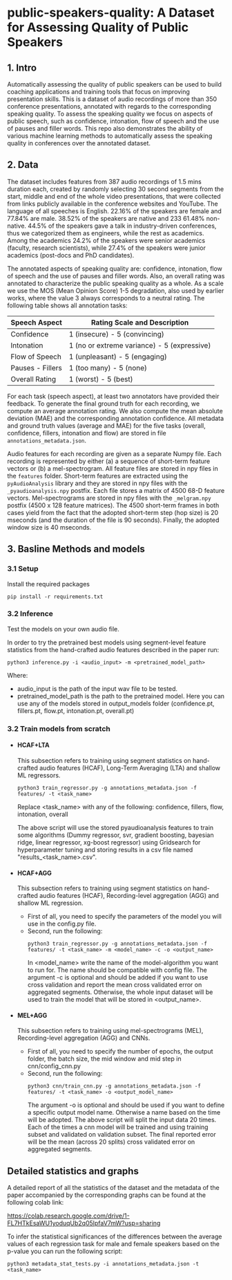 # public-speakers-quality: A Dataset for Assessing Quality of Public Speakers

## 1. Intro
Automatically assessing the quality of public speakers can be used to build 
coaching applications and training tools that focus on improving presentation
 skills. This is a dataset of audio recordings of more than 350 conference
  presentations, annotated with regards to the corresponding speaking quality. 
To assess the speaking quality we focus on aspects of public speech, such as 
confidence, intonation, flow of speech and the use of pauses and filler words. 
This repo also demonstrates the ability of various machine learning methods to 
automatically assess the speaking quality in conferences over the annotated 
dataset. 

## 2. Data
The dataset includes features from 387 audio recordings of 1.5 mins duration 
each, created by randomly selecting 30 second segments from the start, 
middle and end of the whole video presentations, that were collected from links 
publicly available in the conference websites and YouTube. 
The language of all speeches is English. 22.16% of the speakers are female 
and 77.84\% are male. 38.52% of the 
speakers are native and 233 61.48% non-native. 44.5% of the speakers 
gave a talk in industry-driven conferences, thus we categorized them as 
engineers, while the rest as academics. 
Among the academics 24.2% of the speakers were senior academics
(faculty, research scientists), while 27.4% of the speakers were junior 
academics (post-docs and PhD candidates). 

The annotated aspects of speaking quality are: confidence, intonation, 
flow of speech and the use of pauses and filler words. Also, an overall rating 
was annotated to characterize the public speaking quality as a whole. 
As a scale we use the MOS (Mean Opinion Score) 1-5 degradation, 
also used by earlier works, where the value 3 always corresponds to a 
neutral rating. The following table shows all annotation tasks:

| Speech Aspect  | Rating Scale and Description |
| ------------- | ------------- |
| Confidence  | 1 (insecure) - 5 (convincing) |
| Intonation  | 1 (no or extreme variance) - 5 (expressive)  |
| Flow of Speech  | 1 (unpleasant) - 5 (engaging)  |
| Pauses - Fillers  | 1 (too many) - 5 (none) |
| Overall Rating | 1 (worst) - 5 (best) |

For each task (speech aspect), at least two annotators have provided their 
feedback. To generate the final ground truth for each recording, we compute 
an average annotation rating. We also compute the mean absolute deviation (MAE)
and the corresponding annotation confidence. 
All metadata and ground truth values (average and MAE) for the five tasks 
(overall, confidence, fillers, intonation and flow) are stored in file 
`annotations_metadata.json`. 

Audio features for each recording are given as a separate Numpy file. 
Each recording is represented by either (a) a sequence of short-term feature 
vectors or (b) a mel-spectrogram. All feature files are stored in npy files in 
the `features` folder. Short-term features are extracted using the 
`pyAudioAnalysis` library and they are stored in npy files with the 
`_pyaudioanalysis.npy` postfix. Each file stores a matrix of 4500 68-D 
feature vectors. Mel-spectrograms are stored in npy files with the 
`_melgram.npy` postfix (4500 x 128 feature matrices). The 4500 short-term 
frames in both cases yield from the fact that the adopted short-term step 
(hop size) is 20 mseconds (and the duration of the file is 90 seconds). 
Finally, the adopted window size is 40 mseconds.  


## 3. Basline Methods and models
### 3.1 Setup 
Install the required packages
```
pip install -r requirements.txt
``` 

### 3.2 Inference 
Test the models on your own audio file.

In order to try the pretrained best models using segment-level feature statistics 
from the hand-crafted audio features described in the paper run: 

```
python3 inference.py -i <audio_input> -m <pretrained_model_path> 
```  
 Where:
- audio_input is the path of the input wav file to be tested.
- pretrained_model_path is the path to the pretrained model. Here you can use any
of the models stored in output_models folder (confidence.pt, fillers.pt, flow.pt, intonation.pt, overall.pt)

### 3.2 Train models from scratch 

- #### HCAF+LTA

    This subsection refers to training using segment statistics on hand-crafted audio features (HCAF),
Long-Term Averaging (LTA) and shallow ML regressors.

    ```
    python3 train_regressor.py -g annotations_metadata.json -f features/ -t <task_name> 
    ```  
    Replace <task_name> with any of the following: confidence, fillers, flow, intonation, overall

  The above script will use the stored pyaudioanalysis features to train some algorithms
  (Dummy regressor, svr, gradient boosting, bayesian ridge, linear regressor, xg-boost regressor) using Gridsearch
  for hyperparameter tuning and storing results in a csv file named "results_<task_name>.csv".
- #### HCAF+AGG 
  This subsection refers to training using segment statistics on hand-crafted audio features (HCAF),
Recording-level aggregation (AGG) and shallow ML regression.
  - First of all, you need to specify the parameters of the model you will use in the config.py file.
  - Second, run the following:
    ```
    python3 train_regressor.py -g annotations_metadata.json -f features/ -t <task_name> -m <model_name> -c -o <output_name>
    ```   
    In <model_name> write the name of the model-algorithm you want to run for. The name should be compatible with config file.
    The argument -c is optional and should be added if you want to use cross validation and report the mean cross validated error on aggregated segments.
    Otherwise, the whole input dataset will be used to train the model that will be stored in <output_name>.
- #### MEL+AGG
  This subsection refers to training using mel-spectrograms (MEL), Recording-level aggregation (AGG) and CNNs.
    - First of all, you need to specify the number of epochs, the output folder, the batch size, the mid window and mid step in cnn/config_cnn.py
    - Second, run the following:
      ```
      python3 cnn/train_cnn.py -g annotations_metadata.json -f features/ -t <task_name> -o <output_model_name>
      ```  
      The argument -o is optional and should be used if you want to define a specific output model name. Otherwise a name based on the time will be adopted. 
      The above script will split the input data 20 times. Each of the times a cnn model will be trained and using training subset and validated on validation subset. 
      The final reported error will be the mean (across 20 splits) cross validated error on aggregated segments.

## Detailed statistics and graphs 
A detailed report of all the statistics of the dataset and the metadata of the paper accompanied by the corresponding graphs can be found at the following colab link: 

https://colab.research.google.com/drive/1-FL7HTkEsaWU1yoduqUb2q05lpfaV7mW?usp=sharing

To infer the statistical significances of the differences between the average values of each regression task for male and
female speakers based on the p-value you can run the following script: 

```
python3 metadata_stat_tests.py -i annotations_metadata.json -t <task_name>
```
